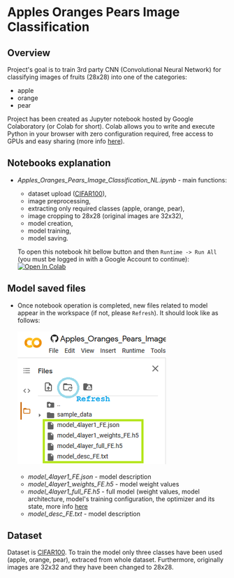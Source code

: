 # Apples Oranges Pears Image Classification
## Overview
Project's goal is to train 3rd party CNN (Convolutional Neural Network) for classifying images of fruits (28x28) into one of the categories:
* apple
* orange
* pear

Project has been created as Jupyter notebook hosted by Google Colaboratory (or Colab for short). Colab allows you to write and execute Python in your browser with zero configuration required, free access to GPUs and easy sharing (more info [here](https://colab.research.google.com/notebooks/intro.ipynb)).

## Notebooks explanation
* *Apples_Oranges_Pears_Image_Classification_NL.ipynb* - main functions:
  * dataset upload ([CIFAR100](https://www.cs.toronto.edu/~kriz/cifar.html)),
  * image preprocessing,
  * extracting only required classes (apple, orange, pear),
  * image cropping to 28x28 (original images are 32x32),
  * model creation, 
  * model training,
  * model saving.

  To open this notebook hit bellow button and then `Runtime -> Run All` (you must be logged in with a Google Account to continue):<br>
[![Open In Colab](https://colab.research.google.com/assets/colab-badge.svg)](https://colab.research.google.com/github/marcin-ch/Apples_Oranges_Pears_Image_Classification_NL/blob/master/Apples_Oranges_Pears_Image_Classification_NL.ipynb)

## Model saved files
* Once notebook operation is completed, new files related to model appear in the workspace (if not, please `Refresh`). It should look like as follows:<br><br>
![model_saved_files.png](https://github.com/marcin-ch/Apples_Oranges_Pears_Image_Classification_NL/blob/master/model_saved_files.PNG)<br><br>
  * *model_4layer1_FE.json* - model description
  * *model_4layer1_weights_FE.h5* - model weight values
  * *model_4layer1_full_FE.h5* - full model (weight values, model architecture, model's training configuration, the optimizer and its state, more info [here](https://www.tensorflow.org/tutorials/keras/save_and_load#hdf5_format) 
  * *model_desc_FE.txt* - model description

## Dataset
Dataset is [CIFAR100](https://www.cs.toronto.edu/~kriz/cifar.html). To train the model only three classes have been used (apple, orange, pear), extraced from whole dataset. Furthermore, originally images are 32x32 and they have been changed to 28x28.
